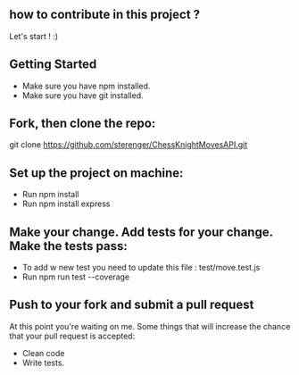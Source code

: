 
## how to contribute in this project ?

Let's start ! :)

## Getting Started
- Make sure you have npm installed.
- Make sure you have git installed.

## Fork, then clone the repo:
git clone https://github.com/sterenger/ChessKnightMovesAPI.git

## Set up the project on machine:
- Run npm install 
- Run npm install express

## Make your change. Add tests for your change. Make the tests pass:
- To add w new test you need to update this file : test/move.test.js
- Run npm run test --coverage

## Push to your fork and submit a pull request
At this point you're waiting on me.
Some things that will increase the chance that your pull request is accepted:

- Clean code
- Write tests.

